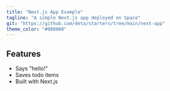 ```yaml
---
title: "Next.js App Example"
tagline: "A simple Next.js app deployed on Space"
git: "https://github.com/deta/starters/tree/main/next-app"
theme_color: "#000000"
---
```


## Features

- Says "hello!"
- Saves todo items
- Built with Next.js
